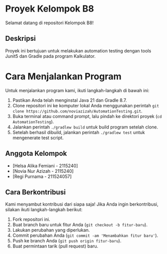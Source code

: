 # Proyek Kelompok B8

Selamat datang di repositori Kelompok B8!

## Deskripsi

Proyek ini bertujuan untuk melakukan automation testing dengan tools Junit5 dan Gradle pada program Kalkulator.


# Cara Menjalankan Program

Untuk menjalankan program kami, ikuti langkah-langkah di bawah ini:

1. Pastikan Anda telah menginstal Java 21 dan Gradle 8.7.
2. Clone repositori ini ke komputer lokal Anda menggunakan perintah `git clone https://github.com/noviazizah/AutomationTesting.git`.
3. Buka terminal atau command prompt, lalu pindah ke direktori proyek (`cd AutomationTesting`).
4. Jalankan perintah `./gradlew build` untuk build program setelah clone.
5. Setelah berhasil dibuild, jalankan perintah `./gradlew test` untuk mengenerate test script.


## Anggota Kelompok

- [Helsa Alika Femiani - 2115240]
- [Novia Nur Azizah - 2115240]
- [Regi Purnama - 211524057]

## Cara Berkontribusi

Kami menyambut kontribusi dari siapa saja! Jika Anda ingin berkontribusi, silakan ikuti langkah-langkah berikut:

1. Fork repositori ini.
2. Buat branch baru untuk fitur Anda (`git checkout -b fitur-baru`).
3. Lakukan perubahan yang diperlukan.
4. Commit perubahan Anda (`git commit -am 'Menambahkan fitur baru'`).
5. Push ke branch Anda (`git push origin fitur-baru`).
6. Buat permintaan tarik (pull request) baru.

